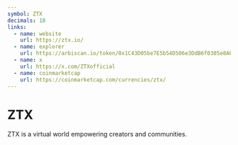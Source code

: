```yaml
---
symbol: ZTX
decimals: 18
links:
  - name: website
    url: https://ztx.io/
  - name: explorer
    url: https://arbiscan.io/token/0x1C43D05be7E5b54D506e3DdB6f0305e8A66CD04e
  - name: x
    url: https://x.com/ZTXofficial
  - name: coinmarketcap
    url: https://coinmarketcap.com/currencies/ztx/
---
```


# ZTX

ZTX is a virtual world empowering creators and communities.
